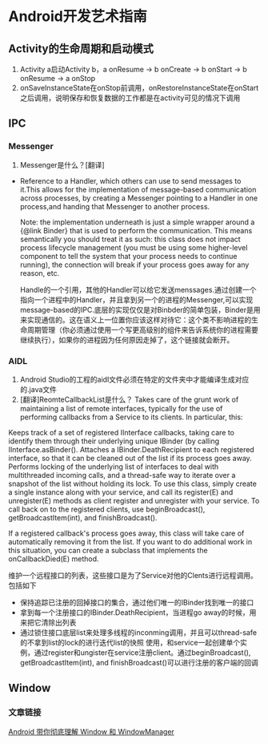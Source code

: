 # Android开发艺术指南
## Activity的生命周期和启动模式
1. Activity a启动Activity b，a onResume -> b onCreate -> b onStart -> b onResume -> a onStop
2. onSaveInstanceState在onStop前调用，onRestoreInstanceState在onStart之后调用，说明保存和恢复数据的工作都是在activity可见的情况下调用

## IPC
### Messenger
1. Messenger是什么？[翻译]
  * Reference to a Handler, which others can use to send messages to it.This allows for the implementation of message-based communication across processes, by creating a Messenger pointing to a Handler in one process,and handing that Messenger to another process.<p>Note: the implementation underneath is just a simple wrapper around a {@link Binder} that is used to perform the communication.  This means semantically you should treat it as such: this class does not impact process lifecycle management (you must be using some higher-level component to tell the system that your process needs to continue running), the connection will break if your process goes away for any reason, etc.</p>
Handle的一个引用，其他的Handler可以给它发送menssages.通过创建一个指向一个进程中的Handler，并且拿到另一个的进程的Messenger,可以实现message-based的IPC.底层的实现仅仅是对Binbder的简单包装，Binder是用来实现通信的。这在语义上一位置你应该这样对待它：这个类不影响进程的生命周期管理（你必须通过使用一个写更高级别的组件来告诉系统你的进程需要继续执行），如果你的进程因为任何原因走掉了，这个链接就会断开。


### AIDL
1. Android Studio的工程的aidl文件必须在特定的文件夹中才能编译生成对应的.java文件
2. [翻译]ReomteCallbackList是什么？
Takes care of the grunt work of maintaining a list of remote interfaces, typically for the use of performing callbacks from a Service to its clients. In particular, this:

Keeps track of a set of registered IInterface callbacks, taking care to identify them through their underlying unique IBinder (by calling IInterface.asBinder().
Attaches a IBinder.DeathRecipient to each registered interface, so that it can be cleaned out of the list if its process goes away.
Performs locking of the underlying list of interfaces to deal with multithreaded incoming calls, and a thread-safe way to iterate over a snapshot of the list without holding its lock.
To use this class, simply create a single instance along with your service, and call its register(E) and unregister(E) methods as client register and unregister with your service. To call back on to the registered clients, use beginBroadcast(), getBroadcastItem(int), and finishBroadcast().

If a registered callback's process goes away, this class will take care of automatically removing it from the list. If you want to do additional work in this situation, you can create a subclass that implements the onCallbackDied(E) method.

维护一个远程接口的列表，这些接口是为了Service对他的Clents进行远程调用。包括如下
* 保持追踪已注册的回掉接口的集合，通过他们唯一的IBinder找到唯一的接口
* 拿到每一个注册接口的IBinder.DeathRecipient，当进程go away的时候，用来把它清除出列表
* 通过锁住接口底层list来处理多线程的inconming调用，并且可以thread-safe的不拿到list的lock的进行迭代list的快照
使用，和service一起创建单个实例，通过register和ungister在service注册client。通过beginBroadcast(), getBroadcastItem(int), and finishBroadcast()可以进行注册的客户端的回调

## Window

### 文章链接
[Android 带你彻底理解 Window 和 WindowManager](https://blog.csdn.net/yhaolpz/article/details/68936932)